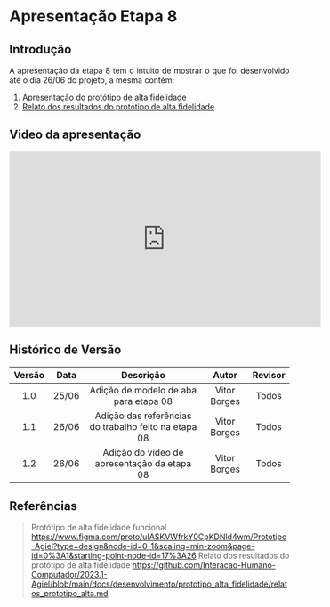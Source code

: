 # Apresentação Etapa 8

## Introdução

<p align="justify">
A apresentação da etapa 8 tem o intuito de mostrar o que foi desenvolvido até o dia 26/06 do projeto, a mesma contém:
</p>

1. Apresentação do <a href="https://www.figma.com/proto/uIASKVWfrkY0CpKDNld4wm/Prototipo-Agiel?type=design&node-id=0-1&scaling=min-zoom&page-id=0%3A1&starting-point-node-id=17%3A26">protótipo de alta fidelidade</a>
2. <a href="https://interacao-humano-computador.github.io/2023.1-Agiel/desenvolvimento/prototipo_alta_fidelidade/relatos_prototipo_alta/">Relato dos resultados do protótipo de alta fidelidade</a>

## Video da apresentação

<iframe width="560" height="315" src="https://www.youtube.com/embed/3ePGaADe4jY" title="YouTube video player" frameborder="0" allow="accelerometer; autoplay; clipboard-write; encrypted-media; gyroscope; picture-in-picture; web-share" allowfullscreen></iframe>

## Histórico de Versão

| Versão | Data  |            Descrição              |     Autor      |    Revisor    |
|:------:|:-----:|:---------------------------------:|:--------------:|:-------------:|
|  1.0   | 25/06 | Adição de modelo de aba para etapa 08 | Vitor Borges | Todos |
|  1.1   | 26/06 | Adição das referências do trabalho feito na etapa 08 | Vitor Borges | Todos |
|  1.2   | 26/06 | Adição do vídeo de apresentação da etapa 08 | Vitor Borges | Todos |

## Referências

> Protótipo de alta fidelidade funcional <https://www.figma.com/proto/uIASKVWfrkY0CpKDNld4wm/Prototipo-Agiel?type=design&node-id=0-1&scaling=min-zoom&page-id=0%3A1&starting-point-node-id=17%3A26>
> Relato dos resultados do protótipo de alta fidelidade <https://github.com/Interacao-Humano-Computador/2023.1-Agiel/blob/main/docs/desenvolvimento/prototipo_alta_fidelidade/relatos_prototipo_alta.md>